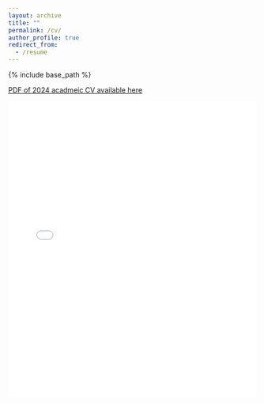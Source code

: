 ```yaml
---
layout: archive
title: ""
permalink: /cv/
author_profile: true
redirect_from:
  - /resume
---
```

{% include base_path %}

[PDF of 2024 acadmeic CV available here](https://drive.google.com/file/d/17pvRArRY1ORLNc26Waw0Q41Mq9l2J3DB/view?usp=sharing)

<iframe 
  src="/files/CV_2024_MDickau.pdf"
  width="100%" 
  height="600px"
  style="border: none;">
</iframe>



<!-- Education
======
* PhD in Geography, Urban and Environmental Studies, Concordia University, 2025 (expected)
* MSc in Geography, Urban and Environmental Studies, GitHub University, 2020 (fast-tracked to PhD)
* BA in Human Geography, Concordia University, 2018

Work experience
======
* October 2023 – Present: Student Researcher at ECCC - CCCS
  * Duties - developing a web applicaiton for users to visualize, explore and/or download fire weather projection data
  * Supervisor: Jermey Fyke

* Winter 2022: Undergraduate Lecturer
  * Introductory physical geography course
  * GEOG 272 – The Natural Environment: Air and Water

* 2018 - 2019: Research Assistant
  * CSIM Climate Lab at Concordia University
  * Duties – managing the development of emissions calculator web application
  * Supervisor: Damon Matthews

Skills
======
* Climate science
* Climate modelling
* Research
* Python
  * Data visualization, data science, and statistical data analysis
* Public speaking
  * Lectures, workshops, radio and TV interviews -->

